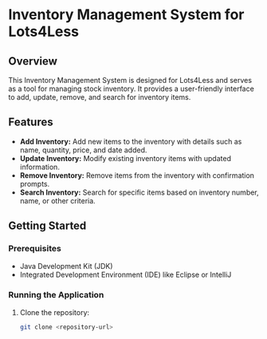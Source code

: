 # Inventory Management System for Lots4Less

## Overview

This Inventory Management System is designed for Lots4Less and serves as a tool for managing stock inventory. It provides a user-friendly interface to add, update, remove, and search for inventory items.

## Features

- **Add Inventory:** Add new items to the inventory with details such as name, quantity, price, and date added.
- **Update Inventory:** Modify existing inventory items with updated information.
- **Remove Inventory:** Remove items from the inventory with confirmation prompts.
- **Search Inventory:** Search for specific items based on inventory number, name, or other criteria.

## Getting Started

### Prerequisites

- Java Development Kit (JDK)
- Integrated Development Environment (IDE) like Eclipse or IntelliJ

### Running the Application

1. Clone the repository:

   ```bash
   git clone <repository-url>
